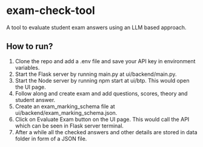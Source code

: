 # exam-check-tool
A tool to evaluate student exam answers using an LLM based approach.

## How to run?
1. Clone the repo and add a .env file and save your API key in environment variables.
2. Start the Flask server by running main.py at ui/backend/main.py.
3. Start the Node server by running npm start at ui/btp. This would open the UI page.
4. Follow along and create exam and add questions, scores, theory and student answer.
5. Create an exam_marking_schema file at ui/backend/exam_marking_schema.json.
6. Click on Evaluate Exam button on the UI page. This would call the API which can be seen in Flask server terminal.
7. After a while all the checked answers and other details are stored in data folder in form of a JSON file.
